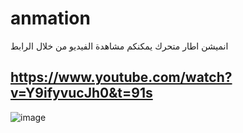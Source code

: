 # anmation
انميشن اطار متحرك
يمكنكم مشاهدة الفيديو من خلال الرابط


## https://www.youtube.com/watch?v=Y9ifyvucJh0&t=91s 

![image](https://user-images.githubusercontent.com/100274105/155285545-8274e90a-4235-4c51-9874-31bff3fc1c9f.png)


